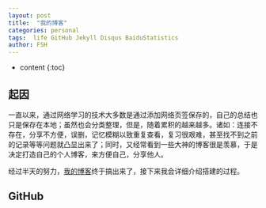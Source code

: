 ```yaml
---
layout: post
title:  "我的博客"
categories: personal
tags:  life GitHub Jekyll Disqus BaiduStatistics
author: FSH
---
```


* content
{:toc}

## 起因

一直以来，通过网络学习的技术大多数是通过添加网络页签保存的，自己的总结也只是保存在本地；虽然也会分类整理，但是，随着累积的越来越多。诸如：连接不存在，分享不方便，误删，记忆模糊以致重复查看，复习很艰难，甚至找不到之前的记录等等问题就凸显出来了；同时，又经常看到一些大神的博客很是羡慕，于是决定打造自己的个人博客，来方便自己，分享他人。

经过半天的努力，[我的博客](http://fanshaohua.top)终于搞出来了，接下来我会详细介绍搭建的过程。

## GitHub


